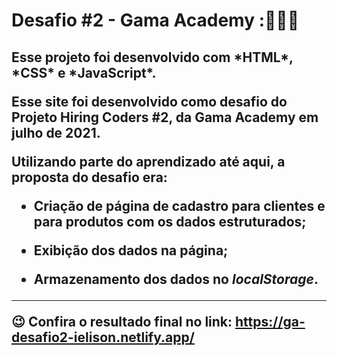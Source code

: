 # Desafio #2 - Gama Academy :👨🏾‍💻



<h2>Esse projeto foi desenvolvido com *HTML*, *CSS* e *JavaScript*.</2> 



Esse site foi desenvolvido como desafio do Projeto Hiring Coders #2, da Gama Academy em julho de 2021.

Utilizando parte do aprendizado até aqui, a proposta do desafio era:

- Criação de página de cadastro para clientes e para produtos com os dados estruturados;

- Exibição dos dados na página;

- Armazenamento dos dados no *localStorage*.

  

________________

:wink: Confira o resultado final no link: https://ga-desafio2-ielison.netlify.app/
